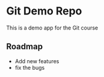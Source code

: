 # Git Demo Repo
This is a demo app for the Git course

## Roadmap
 * Add new features
 * fix the bugs
